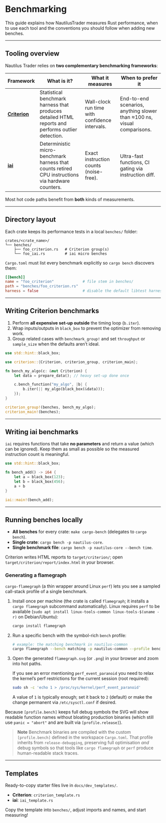 # Benchmarking

This guide explains how NautilusTrader measures Rust performance, when to
use each tool and the conventions you should follow when adding new benches.

---

## Tooling overview

Nautilus Trader relies on **two complementary benchmarking frameworks**:

| Framework | What is it? | What it measures | When to prefer it |
|-----------|-------------|------------------|-------------------|
| [**Criterion**](https://docs.rs/criterion/latest/criterion/) | Statistical benchmark harness that produces detailed HTML reports and performs outlier detection. | Wall-clock run time with confidence intervals. | End-to-end scenarios, anything slower than ≈100 ns, visual comparisons. |
| [**iai**](https://docs.rs/iai/latest/iai/) | Deterministic micro-benchmark harness that counts retired CPU instructions via hardware counters. | Exact instruction counts (noise-free). | Ultra-fast functions, CI gating via instruction diff. |

Most hot code paths benefit from **both** kinds of measurements.

---

## Directory layout

Each crate keeps its performance tests in a local `benches/` folder:

```text
crates/<crate_name>/
└── benches/
    ├── foo_criterion.rs   # Criterion group(s)
    └── foo_iai.rs         # iai micro benches
```

`Cargo.toml` must list every benchmark explicitly so `cargo bench` discovers
them:

```toml
[[bench]]
name = "foo_criterion"             # file stem in benches/
path = "benches/foo_criterion.rs"
harness = false                    # disable the default libtest harness
```

---

## Writing Criterion benchmarks

1. Perform **all expensive set-up outside** the timing loop (`b.iter`).
2. Wrap inputs/outputs in `black_box` to prevent the optimizer from removing
   work.
3. Group related cases with `benchmark_group!` and set `throughput` or
   `sample_size` when the defaults aren’t ideal.

```rust
use std::hint::black_box;

use criterion::{Criterion, criterion_group, criterion_main};

fn bench_my_algo(c: &mut Criterion) {
    let data = prepare_data(); // heavy set-up done once

    c.bench_function("my_algo", |b| {
        b.iter(|| my_algo(black_box(&data)));
    });
}

criterion_group!(benches, bench_my_algo);
criterion_main!(benches);
```

---

## Writing iai benchmarks

`iai` requires functions that take **no parameters** and return a value (which
can be ignored). Keep them as small as possible so the measured instruction
count is meaningful.

```rust
use std::hint::black_box;

fn bench_add() -> i64 {
    let a = black_box(123);
    let b = black_box(456);
    a + b
}

iai::main!(bench_add);
```

---

## Running benches locally

- **All benches** for every crate: `make cargo-bench` (delegates to `cargo bench`).
- **Single crate**: `cargo bench -p nautilus-core`.
- **Single benchmark file**: `cargo bench -p nautilus-core --bench time`.

Criterion writes HTML reports to `target/criterion/`; open `target/criterion/report/index.html` in your browser.

### Generating a flamegraph

`cargo-flamegraph` (a thin wrapper around Linux `perf`) lets you see a sampled
call-stack profile of a single benchmark.

1. Install once per machine (the crate is called `flamegraph`; it installs a
   `cargo flamegraph` subcommand automatically). Linux requires `perf` to be
   available (`sudo apt install linux-tools-common linux-tools-$(uname -r)` on
   Debian/Ubuntu):

   ```bash
   cargo install flamegraph
   ```

2. Run a specific bench with the symbol-rich `bench` profile:

   ```bash
   # example: the matching benchmark in nautilus-common
   cargo flamegraph --bench matching -p nautilus-common --profile bench
   ```

3. Open the generated `flamegraph.svg` (or `.png`) in your browser and zoom
   into hot paths.

   If you see an error mentioning `perf_event_paranoid` you need to relax the
   kernel’s perf restrictions for the current session (root required):

   ```bash
   sudo sh -c 'echo 1 > /proc/sys/kernel/perf_event_paranoid'
   ```

   A value of `1` is typically enough; set it back to `2` (default) or make
   the change permanent via `/etc/sysctl.conf` if desired.

Because `[profile.bench]` keeps full debug symbols the SVG will show readable
function names without bloating production binaries (which still use
`panic = "abort"` and are built via `[profile.release]`).

> **Note** Benchmark binaries are compiled with the custom `[profile.bench]`
> defined in the workspace `Cargo.toml`.  That profile inherits from
> `release-debugging`, preserving full optimisation *and* debug symbols so that
> tools like `cargo flamegraph` or `perf` produce human-readable stack traces.

---

## Templates

Ready-to-copy starter files live in `docs/dev_templates/`.

- **Criterion**: `criterion_template.rs`
- **iai**: `iai_template.rs`

Copy the template into `benches/`, adjust imports and names, and start measuring!
